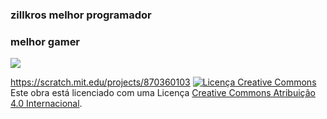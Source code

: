 ### zillkros melhor programador
### melhor gamer

![](https://media.tenor.com/plenFWfHJ94AAAAi/kirito.gif)

https://scratch.mit.edu/projects/870360103
<a rel="license" href="http://creativecommons.org/licenses/by/4.0/"><img alt="Licença Creative Commons" style="border-width:0" src="https://i.creativecommons.org/l/by/4.0/88x31.png" /></a><br />Este obra está licenciado com uma Licença <a rel="license" href="http://creativecommons.org/licenses/by/4.0/">Creative Commons Atribuição 4.0 Internacional</a>.
